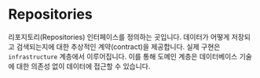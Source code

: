 # Repositories

리포지토리(Repositories) 인터페이스를 정의하는 곳입니다. 데이터가 어떻게 저장되고 검색되는지에 대한 추상적인 계약(contract)을 제공합니다. 실제 구현은 `infrastructure` 계층에서 이루어집니다. 이를 통해 도메인 계층은 데이터베이스 기술에 대한 의존성 없이 데이터에 접근할 수 있습니다.
